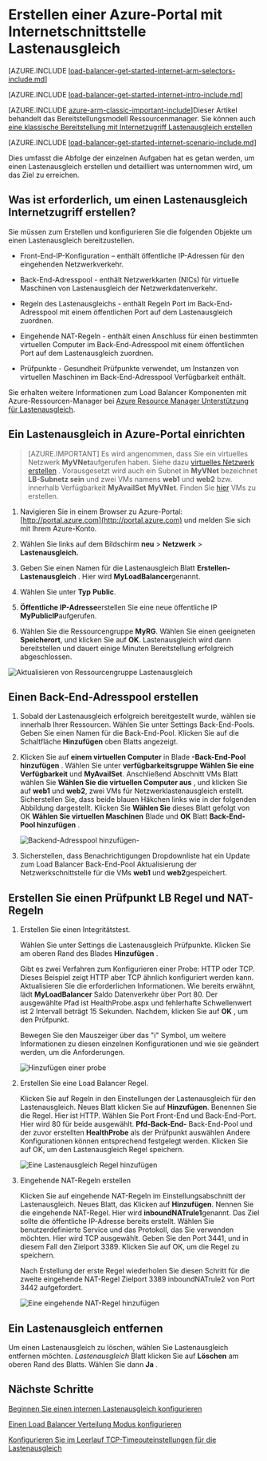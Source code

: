 <properties
   pageTitle="Ein Lastenausgleich Internetzugriff in Ressourcen-Manager mit der Azure-Portal erstellen | Microsoft Azure"
   description="Erstellen Sie ein Lastenausgleich Internetzugriff in Ressourcen-Manager mit der Azure-portal"
   services="load-balancer"
   documentationCenter="na"
   authors="anavinahar"
   manager="narayan"
   editor=""
   tags="azure-resource-manager"
/>
<tags
   ms.service="load-balancer"
   ms.devlang="na"
   ms.topic="hero-article"
   ms.tgt_pltfrm="na"
   ms.workload="infrastructure-services"
   ms.date="09/14/2016"
   ms.author="annahar" />

# <a name="creating-an-internet-facing-load-balancer-using-the-azure-portal"></a>Erstellen einer Azure-Portal mit Internetschnittstelle Lastenausgleich

[AZURE.INCLUDE [load-balancer-get-started-internet-arm-selectors-include.md](../../includes/load-balancer-get-started-internet-arm-selectors-include.md)]

[AZURE.INCLUDE [load-balancer-get-started-internet-intro-include.md](../../includes/load-balancer-get-started-internet-intro-include.md)]

[AZURE.INCLUDE [azure-arm-classic-important-include](../../includes/azure-arm-classic-important-include.md)]Dieser Artikel behandelt das Bereitstellungsmodell Ressourcenmanager. Sie können auch [eine klassische Bereitstellung mit Internetzugriff Lastenausgleich erstellen](load-balancer-get-started-internet-classic-portal.md)

[AZURE.INCLUDE [load-balancer-get-started-internet-scenario-include.md](../../includes/load-balancer-get-started-internet-scenario-include.md)]

Dies umfasst die Abfolge der einzelnen Aufgaben hat es getan werden, um einen Lastenausgleich erstellen und detailliert was unternommen wird, um das Ziel zu erreichen.

## <a name="what-is-required-to-create-an-internet-facing-load-balancer"></a>Was ist erforderlich, um einen Lastenausgleich Internetzugriff erstellen?

Sie müssen zum Erstellen und konfigurieren Sie die folgenden Objekte um einen Lastenausgleich bereitzustellen.

- Front-End-IP-Konfiguration – enthält öffentliche IP-Adressen für den eingehenden Netzwerkverkehr.

- Back-End-Adresspool - enthält Netzwerkkarten (NICs) für virtuelle Maschinen von Lastenausgleich der Netzwerkdatenverkehr.

- Regeln des Lastenausgleichs - enthält Regeln Port im Back-End-Adresspool mit einem öffentlichen Port auf dem Lastenausgleich zuordnen.

- Eingehende NAT-Regeln - enthält einen Anschluss für einen bestimmten virtuellen Computer im Back-End-Adresspool mit einem öffentlichen Port auf dem Lastenausgleich zuordnen.

- Prüfpunkte - Gesundheit Prüfpunkte verwendet, um Instanzen von virtuellen Maschinen im Back-End-Adresspool Verfügbarkeit enthält.

Sie erhalten weitere Informationen zum Load Balancer Komponenten mit Azure-Ressourcen-Manager bei [Azure Resource Manager Unterstützung für Lastenausgleich](load-balancer-arm.md).


## <a name="set-up-a-load-balancer-in-azure-portal"></a>Ein Lastenausgleich in Azure-Portal einrichten

> [AZURE.IMPORTANT] Es wird angenommen, dass Sie ein virtuelles Netzwerk **MyVNet**aufgerufen haben. Siehe dazu [virtuelles Netzwerk erstellen](../virtual-network/virtual-networks-create-vnet-arm-pportal.md) . Vorausgesetzt wird auch ein Subnet in **MyVNet** bezeichnet **LB-Subnetz sein** und zwei VMs namens **web1** und **web2** bzw. innerhalb Verfügbarkeit **MyAvailSet** **MyVNet**. Finden Sie [hier](../virtual-machines/virtual-machines-windows-hero-tutorial.md) VMs zu erstellen.


1. Navigieren Sie in einem Browser zu Azure-Portal: [http://portal.azure.com](http://portal.azure.com) und melden Sie sich mit Ihrem Azure-Konto.

2. Wählen Sie links auf dem Bildschirm **neu** > **Netzwerk** > **Lastenausgleich.**

3. Geben Sie einen Namen für die Lastenausgleich Blatt **Erstellen-Lastenausgleich** . Hier wird **MyLoadBalancer**genannt.

4. Wählen Sie unter **Typ** **Public**.

5. **Öffentliche IP-Adresse**erstellen Sie eine neue öffentliche IP **MyPublicIP**aufgerufen.

6. Wählen Sie die Ressourcengruppe **MyRG**. Wählen Sie einen geeigneten **Speicherort**, und klicken Sie auf **OK**. Lastenausgleich wird dann bereitstellen und dauert einige Minuten Bereitstellung erfolgreich abgeschlossen.

![Aktualisieren von Ressourcengruppe Lastenausgleich](./media/load-balancer-get-started-internet-portal/1-load-balancer.png)


## <a name="create-a-back-end-address-pool"></a>Einen Back-End-Adresspool erstellen

1. Sobald der Lastenausgleich erfolgreich bereitgestellt wurde, wählen sie innerhalb Ihrer Ressourcen. Wählen Sie unter Settings Back-End-Pools. Geben Sie einen Namen für die Back-End-Pool. Klicken Sie auf die Schaltfläche **Hinzufügen** oben Blatts angezeigt.

2. Klicken Sie auf **einem virtuellen Computer** in Blade **-Back-End-Pool hinzufügen** .  Wählen Sie unter **verfügbarkeitsgruppe** **Wählen Sie eine Verfügbarkeit** und **MyAvailSet**. Anschließend Abschnitt VMs Blatt wählen Sie **Wählen Sie die virtuellen Computer aus** , und klicken Sie auf **web1** und **web2**, zwei VMs für Netzwerklastenausgleich erstellt. Sicherstellen Sie, dass beide blauen Häkchen links wie in der folgenden Abbildung dargestellt. Klicken Sie **Wählen Sie** dieses Blatt gefolgt von OK **Wählen Sie virtuellen Maschinen** Blade und **OK** Blatt **Back-End-Pool hinzufügen** .

    ![Backend-Adresspool hinzufügen- ](./media/load-balancer-get-started-internet-portal/3-load-balancer-backend-02.png)

3. Sicherstellen, dass Benachrichtigungen Dropdownliste hat ein Update zum Load Balancer Back-End-Pool Aktualisierung der Netzwerkschnittstelle für die VMs **web1** und **web2**gespeichert.


## <a name="create-a-probe-lb-rule-and-nat-rules"></a>Erstellen Sie einen Prüfpunkt LB Regel und NAT-Regeln

1. Erstellen Sie einen Integritätstest.

    Wählen Sie unter Settings die Lastenausgleich Prüfpunkte. Klicken Sie am oberen Rand des Blades **Hinzufügen** .

    Gibt es zwei Verfahren zum Konfigurieren einer Probe: HTTP oder TCP. Dieses Beispiel zeigt HTTP aber TCP ähnlich konfiguriert werden kann.
    Aktualisieren Sie die erforderlichen Informationen. Wie bereits erwähnt, lädt **MyLoadBalancer** Saldo Datenverkehr über Port 80. Der ausgewählte Pfad ist HealthProbe.aspx und fehlerhafte Schwellenwert ist 2 Intervall beträgt 15 Sekunden. Nachdem, klicken Sie auf **OK** , um den Prüfpunkt.

    Bewegen Sie den Mauszeiger über das "i" Symbol, um weitere Informationen zu diesen einzelnen Konfigurationen und wie sie geändert werden, um die Anforderungen.

    ![Hinzufügen einer probe](./media/load-balancer-get-started-internet-portal/4-load-balancer-probes.png)

2. Erstellen Sie eine Load Balancer Regel.

    Klicken Sie auf Regeln in den Einstellungen der Lastenausgleich für den Lastenausgleich. Neues Blatt klicken Sie auf **Hinzufügen**. Benennen Sie die Regel. Hier ist HTTP. Wählen Sie Port Front-End und Back-End-Port. Hier wird 80 für beide ausgewählt. **Pfd-Back-End-** Back-End-Pool und der zuvor erstellten **HealthProbe** als der Prüfpunkt auswählen Andere Konfigurationen können entsprechend festgelegt werden. Klicken Sie auf OK, um den Lastenausgleich Regel speichern.

    ![Eine Lastenausgleich Regel hinzufügen](./media/load-balancer-get-started-internet-portal/5-load-balancing-rules.png)

3. Eingehende NAT-Regeln erstellen

    Klicken Sie auf eingehende NAT-Regeln im Einstellungsabschnitt der Lastenausgleich. Neues Blatt, das Klicken auf **Hinzufügen**. Nennen Sie die eingehende NAT-Regel. Hier wird **inboundNATrule1**genannt. Das Ziel sollte die öffentliche IP-Adresse bereits erstellt. Wählen Sie benutzerdefinierte Service und das Protokoll, das Sie verwenden möchten. Hier wird TCP ausgewählt. Geben Sie den Port 3441, und in diesem Fall den Zielport 3389. Klicken Sie auf OK, um die Regel zu speichern.

    Nach Erstellung der erste Regel wiederholen Sie diesen Schritt für die zweite eingehende NAT-Regel Zielport 3389 inboundNATrule2 von Port 3442 aufgefordert.

    ![Eine eingehende NAT-Regel hinzufügen](./media/load-balancer-get-started-internet-portal/6-load-balancer-inbound-nat-rules.png)

## <a name="remove-a-load-balancer"></a>Ein Lastenausgleich entfernen

Um einen Lastenausgleich zu löschen, wählen Sie Lastenausgleich entfernen möchten. *Lastenausgleich* Blatt klicken Sie auf **Löschen** am oberen Rand des Blatts. Wählen Sie dann **Ja** .

## <a name="next-steps"></a>Nächste Schritte

[Beginnen Sie einen internen Lastenausgleich konfigurieren](load-balancer-get-started-ilb-arm-cli.md)

[Einen Load Balancer Verteilung Modus konfigurieren](load-balancer-distribution-mode.md)

[Konfigurieren Sie im Leerlauf TCP-Timeouteinstellungen für die Lastenausgleich](load-balancer-tcp-idle-timeout.md)
